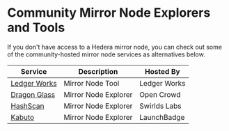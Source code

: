 # Community Mirror Node Explorers and Tools

If you don't have access to a Hedera mirror node, you can check out some of the community-hosted mirror node services as alternatives below.

| Service                                                | Description          | Hosted By    |
| ------------------------------------------------------ | -------------------- | ------------ |
| [Ledger Works](http://lworks.io/)                      | Mirror Node Tool     | Ledger Works |
| [Dragon Glass](https://app.dragonglass.me/hedera/home) | Mirror Node Explorer | Open Crowd   |
| [HashScan](https://hashscan.io/#/mainnet/dashboard)    | Mirror Node Explorer | Swirlds Labs |
| [Kabuto](https://kabuto.sh)                            | Mirror Node Explorer | LaunchBadge  |







